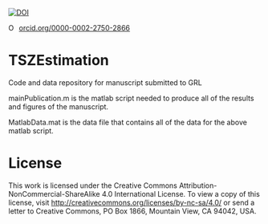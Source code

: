 [![DOI](https://zenodo.org/badge/176624943.svg)](https://zenodo.org/badge/latestdoi/176624943) <div itemscope itemtype="https://schema.org/Person"><a itemprop="sameAs" content="https://orcid.org/0000-0002-2750-2866" href="https://orcid.org/0000-0002-2750-2866" target="orcid.widget" rel="noopener noreferrer" style="vertical-align:top;"><img src="https://orcid.org/sites/default/files/images/orcid_16x16.png" style="width:1em;margin-right:.5em;" alt="ORCID iD icon">orcid.org/0000-0002-2750-2866</a></div>
# TSZEstimation
Code and data repository for manuscript submitted to GRL

mainPublication.m is the matlab script needed to produce all of the results and figures of the manuscript.

MatlabData.mat is the data file that contains all of the data for the above matlab script.

# License 
This work is licensed under the Creative Commons 
Attribution-NonCommercial-ShareAlike 4.0 International License. To view 
a copy of this license, visit http://creativecommons.org/licenses/by-nc-sa/4.0/ 
or send a letter to Creative Commons, PO Box 1866, Mountain View, CA 94042, USA.

